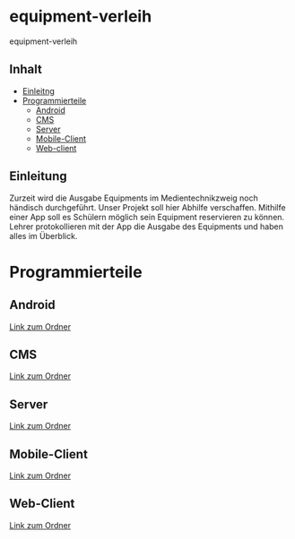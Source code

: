 # equipment-verleih

equipment-verleih

## Inhalt

* [Einleitng](#Einleitung)
* [Programmierteile](#Programmierteile)
    * [Android](#Android)
    * [CMS](#CMS)
    * [Server](#Server)
    * [Mobile-Client](#Mobile-Client)
    * [Web-client](#Web-Client)

## Einleitung

Zurzeit wird die Ausgabe Equipments im Medientechnikzweig noch händisch durchgeführt.
Unser Projekt soll hier Abhilfe verschaffen. Mithilfe einer App soll es Schülern
möglich sein Equipment reservieren zu können. Lehrer protokollieren mit der App die
Ausgabe des Equipments und haben alles im Überblick.

# Programmierteile

## Android

[Link zum Ordner](./android-part)

## CMS

[Link zum Ordner](./cms-part)

## Server

[Link zum Ordner](./server)

## Mobile-Client

[Link zum Ordner](./mobile-client)

## Web-Client

[Link zum Ordner](./web-client)